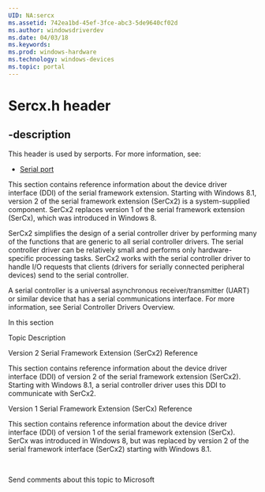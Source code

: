 ```yaml
---
UID: NA:sercx
ms.assetid: 742ea1bd-45ef-3fce-abc3-5de9640cf02d
ms.author: windowsdriverdev
ms.date: 04/03/18
ms.keywords: 
ms.prod: windows-hardware
ms.technology: windows-devices
ms.topic: portal
---
```


# Sercx.h header


## -description


This header is used by serports. For more information, see:

- [Serial port](../_serports/index.md)

This section contains reference information about the device driver interface (DDI) of the serial framework extension. Starting with Windows 8.1, version 2 of the serial framework extension (SerCx2) is a system-supplied component. SerCx2 replaces version 1 of the serial framework extension (SerCx), which was introduced in Windows 8.

SerCx2 simplifies the design of a serial controller driver by performing many of the functions that are generic to all serial controller drivers. The serial controller driver can be relatively small and performs only hardware-specific processing tasks. SerCx2 works with the serial controller driver to handle I/O requests that clients (drivers for serially connected peripheral devices) send to the serial controller.

A serial controller is a universal asynchronous receiver/transmitter (UART) or similar device that has a serial communications interface. For more information, see Serial Controller Drivers Overview.


In this section


Topic
Description




Version 2 Serial Framework Extension (SerCx2) Reference



This section contains reference information about the device driver interface (DDI) of version 2 of the serial framework extension (SerCx2). Starting with Windows 8.1, a serial controller driver uses this DDI to communicate with SerCx2. 





Version 1 Serial Framework Extension (SerCx) Reference



This section contains reference information about the device driver interface (DDI) of version 1 of the serial framework extension (SerCx). SerCx was introduced in Windows 8, but was replaced by version 2 of the serial framework interface (SerCx2) starting with Windows 8.1.



 


Send comments about this topic to Microsoft

